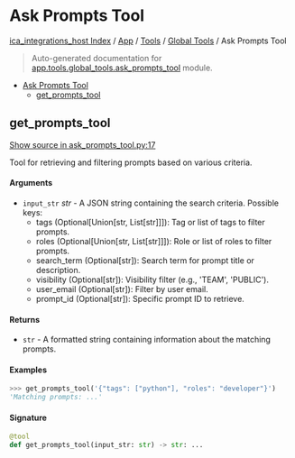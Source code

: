 # Ask Prompts Tool

[ica_integrations_host Index](../../../README.md#ica_integrations_host-index) / [App](../../index.md#app) / [Tools](../index.md#tools) / [Global Tools](./index.md#global-tools) / Ask Prompts Tool

> Auto-generated documentation for [app.tools.global_tools.ask_prompts_tool](https://github.ibm.com/destiny/ica_integrations_host/blob/main/app/tools/global_tools/ask_prompts_tool.py) module.

- [Ask Prompts Tool](#ask-prompts-tool)
  - [get_prompts_tool](#get_prompts_tool)

## get_prompts_tool

[Show source in ask_prompts_tool.py:17](https://github.ibm.com/destiny/ica_integrations_host/blob/main/app/tools/global_tools/ask_prompts_tool.py#L17)

Tool for retrieving and filtering prompts based on various criteria.

#### Arguments

- `input_str` *str* - A JSON string containing the search criteria.
    Possible keys:
    - tags (Optional[Union[str, List[str]]]): Tag or list of tags to filter prompts.
    - roles (Optional[Union[str, List[str]]]): Role or list of roles to filter prompts.
    - search_term (Optional[str]): Search term for prompt title or description.
    - visibility (Optional[str]): Visibility filter (e.g., 'TEAM', 'PUBLIC').
    - user_email (Optional[str]): Filter by user email.
    - prompt_id (Optional[str]): Specific prompt ID to retrieve.

#### Returns

- `str` - A formatted string containing information about the matching prompts.

#### Examples

```python
>>> get_prompts_tool('{"tags": ["python"], "roles": "developer"}')
'Matching prompts: ...'
```

#### Signature

```python
@tool
def get_prompts_tool(input_str: str) -> str: ...
```
